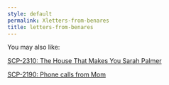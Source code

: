```yaml
---
style: default
permalink: Xletters-from-benares
title: letters-from-benares
---
```

You may also like:

[SCP-2310: The House That Makes You Sarah Palmer](http://scp-wiki.net/scp-2310)

[SCP-2190: Phone calls from Mom](http://scp-wiki.net/scp-2190)
